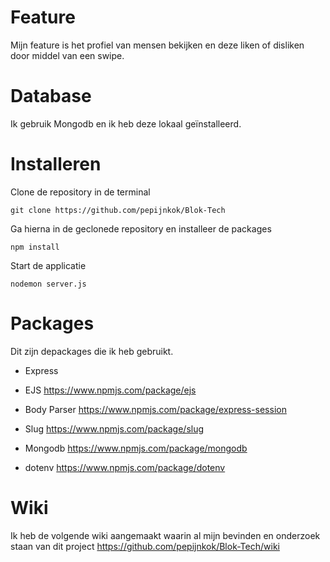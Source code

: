 # Feature
Mijn feature is het profiel van mensen bekijken en deze liken of disliken door middel van een swipe.

# Database
Ik gebruik Mongodb en ik heb deze lokaal geïnstalleerd.

# Installeren
Clone de repository in de terminal

```
git clone https://github.com/pepijnkok/Blok-Tech
```
 
Ga hierna in de geclonede repository en installeer de packages
```
npm install
```

Start de applicatie
```
nodemon server.js
```

# Packages
Dit zijn depackages die ik heb gebruikt.

- Express

- EJS  https://www.npmjs.com/package/ejs

- Body Parser https://www.npmjs.com/package/express-session

- Slug https://www.npmjs.com/package/slug

- Mongodb https://www.npmjs.com/package/mongodb

- dotenv https://www.npmjs.com/package/dotenv

# Wiki

Ik heb de volgende wiki aangemaakt waarin al mijn bevinden en onderzoek staan van dit project
https://github.com/pepijnkok/Blok-Tech/wiki
